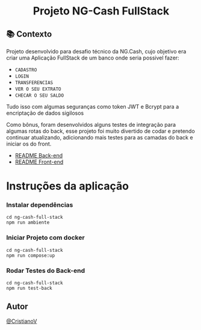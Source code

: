 <h1 align="center">
Projeto NG-Cash FullStack
</h1>

## :books: Contexto
Projeto desenvolvido para desafio técnico da NG.Cash, cujo objetivo era criar uma Aplicação FullStack de um banco onde seria possivel fazer:
- `CADASTRO`
- `LOGIN`
- `TRANSFERENCIAS`
- `VER O SEU EXTRATO`
- `CHECAR O SEU SALDO`

Tudo isso com algumas seguranças como token JWT e Bcrypt para a encriptação de dados sigilosos

Como bônus, foram desenvolvidos alguns testes de integração para algumas rotas do back, esse projeto foi muito divertido de codar e pretendo continuar atualizando, adicionando mais testes para as camadas do back e iniciar os do front.


- [README Back-end](https://github.com/CristianoV/ng-cash-full-stack/tree/master/back-end#projeto-ng-cash-back-end)
- [README Front-end](https://github.com/CristianoV/ng-cash-full-stack/tree/master/web#projeto-ng-cash-front-end)

# Instruções da aplicação
### Instalar dependências
```
cd ng-cash-full-stack
npm run ambiente
```

### Iniciar Projeto com docker
```
cd ng-cash-full-stack
npm run compose:up
```

### Rodar Testes do Back-end
```
cd ng-cash-full-stack
npm run test-back
```

## Autor

[@CristianoV](https://www.github.com/CristianoV)
